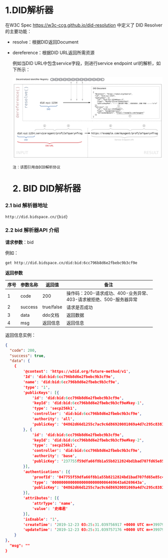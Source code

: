 # 1.DID解析器

  在W3C Spec https://w3c-ccg.github.io/did-resolution 中定义了 DID Resolver的主要功能：

* resolve：根据DID返回Document

* dereference：根据DID URL返回所需资源

  

  例如当DID URL中包含service字段，则进行service endpoint url的解析，如下所示：

  ![did-url-dereferencing](../image/did-url-dereferencing.png)

  `注：该图引用自DID解析协议`
  
  # 2. BID DID解析器

### 2.1 bid 解析器地址

```
http://did.bidspace.cn/{bid}
```

### 2.2 bid 解析器API 介绍

**请求参数**：bid

例如：

```
get http://did.bidspace.cn/did:bid:6cc796b8d6e2fbebc9b3cf9e
```

**返回参数**

| 序号 | 参数名称 | 返回值     | 备注                                                         |
| ---- | -------- | ---------- | ------------------------------------------------------------ |
| 1    | code     | 200        | 操作码：200-请求成功、400-业务异常、<br />403-请求被拒绝、500-服务器异常 |
| 2    | success  | true/false | 请求是否成功                                                 |
| 3    | data     | ddo文档    | 返回数据                                                     |
| 4    | msg      | 返回信息   | 返回信息                                                     |

返回信息实例：

```json
{
  "code": 200,
  "success": true,
  "data": {
	{
		'@context': 'https://w3id.org/future-method/v1',
		'Id': 'did:bid:6cc796b8d6e2fbebc9b3cf9e',
		'name': 'did:bid:6cc796b8d6e2fbebc9b3cf9e',
		'type': '1',
		'publicKeys': [{
			'id': 'did:bid:6cc796b8d6e2fbebc9b3cf9e',
			'keyId': 'did:bid:6cc796b8d6e2fbebc9b3cf9e#key-1',
			'type': 'secp256k1',
			'controller': 'did:bid:6cc796b8d6e2fbebc9b3cf9e',
			'authority': 'all',
			'publicKey': '04862d66d1255c7ac9c6d86920081069a4d7c295c838140217644ac6f4fcddd0d2edef63951148affb107223fbd1331363e275125bc0cfeb34b1daad26328f8b20'
		}, {
			'id': 'did:bid:6cc796b8d6e2fbebc9b3cf9e',
			'keyId': 'did:bid:6cc796b8d6e2fbebc9b3cf9e#key-2',
			'type': 'secp256k1',
			'controller': 'did:bid:6cc796b8d6e2fbebc9b3cf9e',
			'authority': 'base',
			'publicKey': '237755f59dfa66f8b1a55b8212824bd1bad707fd65e85c41975721deab7cf081389eced53a02d164dff39813857a132053458d5b6914b7c793659f9629756d46fd'
		}],
		'authentications': [{
			'proofId': '047755f59dfa66f8b1a55b8212824bd1bad707fd65e85c41975721deab7cf081389eced53a02d164dff39813857a132053458d5b6914b7c793659f9629756d46fc',
			'type': '0000000000000000000000006469643a6269643a',
			'publicKey': '04862d66d1255c7ac9c6d86920081069a4d7c295c838140217644ac6f4fcddd0d2edef63951148affb107223fbd1331363e275125bc0cfeb34b1daad26328f8b20'
		}],
		'attributes': [{
			'attrType': 'name',
			'value': '史维君'
		}],
		'isEnable': '1',
		'createTime': '2019-12-23 03:25:31.039756917 +0000 UTC m=+399791.414534234',
		'updateTime': '2019-12-23 03:25:31.039757176 +0000 UTC m=+399791.414534430'
	}
},
  "msg": ""
}
```

